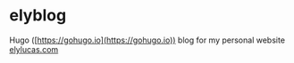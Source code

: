 # elyblog

Hugo ([https://gohugo.io](https://gohugo.io)) blog for my personal website [elylucas.com](elylucas.com)
